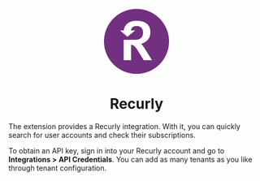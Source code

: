 <p align="center">
  <img src="assets/recurly-icon.png" height="128">
  <h1 align="center">Recurly</h1>
</p>

The extension provides a Recurly integration.
With it, you can quickly search for user accounts and check their subscriptions.

To obtain an API key, sign in into your Recurly account and go to **Integrations > API Credentials**.
You can add as many tenants as you like through tenant configuration.